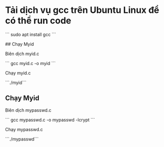 # Tải dịch vụ gcc trên Ubuntu Linux để có thể run code
<p> ``` sudo apt install gcc ```</p>
## Chạy Myid
<p> Biên dịch myid.c</p>
<p> ``` gcc myid.c -o myid ```</p>
<p> Chạy myid.c</p>
<p> ```./myid```</p>

## Chạy Myid
<p> Biên dịch mypasswd.c</p>
<p> ``` gcc mypasswd.c -o mypasswd -lcrypt ```</p>
<p> Chạy mypasswd.c</p>
<p> ```./mypasswd```</p>
